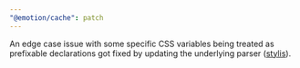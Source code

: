 ```yaml
---
"@emotion/cache": patch
---
```


An edge case issue with some specific CSS variables being treated as prefixable declarations got fixed by updating the underlying parser ([stylis](https://github.com/thysultan/stylis)).
